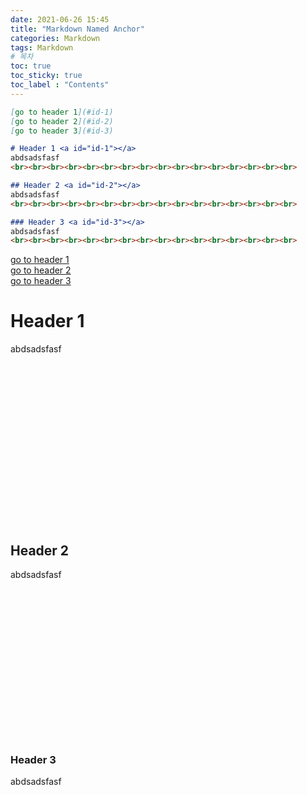 ```yaml
---
date: 2021-06-26 15:45
title: "Markdown Named Anchor"
categories: Markdown
tags: Markdown
# 목차
toc: true  
toc_sticky: true 
toc_label : "Contents"
---
```



```markdown
[go to header 1](#id-1)  
[go to header 2](#id-2)  
[go to header 3](#id-3)  

# Header 1 <a id="id-1"></a>
abdsadsfasf  
<br><br><br><br><br><br><br><br><br><br><br><br><br><br><br><br>  

## Header 2 <a id="id-2"></a>
abdsadsfasf
<br><br><br><br><br><br><br><br><br><br><br><br><br><br><br><br>  

### Header 3 <a id="id-3"></a>
abdsadsfasf
<br><br><br><br><br><br><br><br><br><br><br><br><br><br><br><br>  
```

[go to header 1](#id-1)  
[go to header 2](#id-2)  
[go to header 3](#id-3)  

# Header 1 <a id="id-1"></a>
abdsadsfasf  
<br><br><br><br><br><br><br><br><br><br><br><br><br><br><br><br>  

## Header 2 <a id="id-2"></a>
abdsadsfasf
<br><br><br><br><br><br><br><br><br><br><br><br><br><br><br><br>  

### Header 3 <a id="id-3"></a>
abdsadsfasf
<br><br><br><br><br><br><br><br><br><br><br><br><br><br><br><br>  